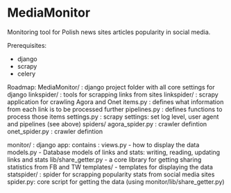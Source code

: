 # MediaMonitor
Monitoring tool for Polish news sites articles popularity in social media.

Prerequisites:
* django
* scrapy
* celery


Roadmap:
MediaMonitor/ : django project folder with all core settings for django
linkspider/ : tools for scrapping links from sites
  linkspider/ : scrapy application for crawling Agora and Onet
    items.py : defines what information from each link is to be processed further
    pipelines.py : defines functions to process those items
    settings.py : scrapy settings: set log level, user agent and pipelines (see above)
    spiders/
      agora_spider.py : crawler defintion
      onet_spider.py : crawler defintion
    
monitor/ : django app: contains :
  views.py -  how to display the data
  models.py - Database models of links and stats: writing, reading, updating links and stats
  lib/share_getter.py - a core library for getting sharing statistics from FB and TW
  templates/ - templates for displaying the data
statspider/ : spider for scrapping popularity stats from social media sites
  spider.py: core script for getting the data (using monitor/lib/share_getter.py)
  
  


